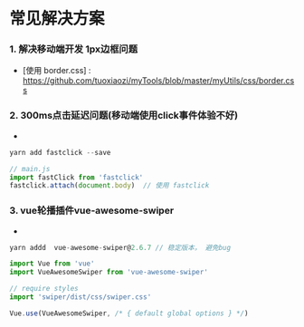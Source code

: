# 常见解决方案

### 1.  解决移动端开发 1px边框问题

* [使用 border.css] : https://github.com/tuoxiaozi/myTools/blob/master/myUtils/css/border.css

### 2. 300ms点击延迟问题(移动端使用click事件体验不好)

* [使用 `fastclick`]: https://github.com/ftlabs/fastclick

~~~js
yarn add fastclick --save

// main.js
import fastClick from 'fastclick'
fastclick.attach(document.body)  // 使用 fastclick
~~~

### 3. vue轮播插件vue-awesome-swiper

* [使用 vue-awesome-swiper]: https://github.com/surmon-china/vue-awesome-swiper

~~~js
yarn addd  vue-awesome-swiper@2.6.7 // 稳定版本， 避免bug

import Vue from 'vue'
import VueAwesomeSwiper from 'vue-awesome-swiper'

// require styles
import 'swiper/dist/css/swiper.css'

Vue.use(VueAwesomeSwiper, /* { default global options } */)
~~~



​          


